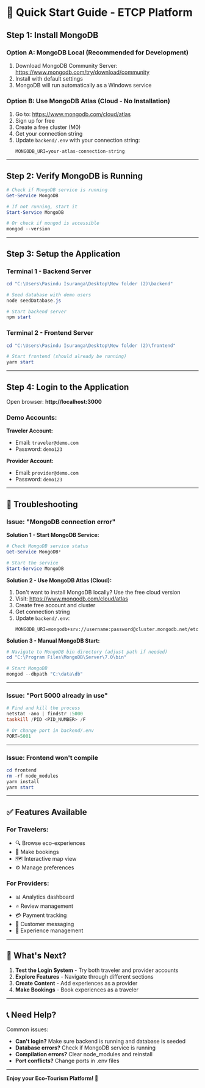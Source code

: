 # 🚀 Quick Start Guide - ETCP Platform

## Step 1: Install MongoDB

### Option A: MongoDB Local (Recommended for Development)
1. Download MongoDB Community Server: https://www.mongodb.com/try/download/community
2. Install with default settings
3. MongoDB will run automatically as a Windows service

### Option B: Use MongoDB Atlas (Cloud - No Installation)
1. Go to: https://www.mongodb.com/cloud/atlas
2. Sign up for free
3. Create a free cluster (M0)
4. Get your connection string
5. Update `backend/.env` with your connection string:
   ```
   MONGODB_URI=your-atlas-connection-string
   ```

---

## Step 2: Verify MongoDB is Running

```powershell
# Check if MongoDB service is running
Get-Service MongoDB

# If not running, start it
Start-Service MongoDB

# Or check if mongod is accessible
mongod --version
```

---

## Step 3: Setup the Application

### Terminal 1 - Backend Server
```powershell
cd "C:\Users\Pasindu Isuranga\Desktop\New folder (2)\backend"

# Seed database with demo users
node seedDatabase.js

# Start backend server
npm start
```

### Terminal 2 - Frontend Server
```powershell
cd "C:\Users\Pasindu Isuranga\Desktop\New folder (2)\frontend"

# Start frontend (should already be running)
yarn start
```

---

## Step 4: Login to the Application

Open browser: **http://localhost:3000**

### Demo Accounts:

**Traveler Account:**
- Email: `traveler@demo.com`
- Password: `demo123`

**Provider Account:**
- Email: `provider@demo.com`
- Password: `demo123`

---

## 🔧 Troubleshooting

### Issue: "MongoDB connection error"

**Solution 1 - Start MongoDB Service:**
```powershell
# Check MongoDB service status
Get-Service MongoDB*

# Start the service
Start-Service MongoDB
```

**Solution 2 - Use MongoDB Atlas (Cloud):**
1. Don't want to install MongoDB locally? Use the free cloud version
2. Visit: https://www.mongodb.com/cloud/atlas
3. Create free account and cluster
4. Get connection string
5. Update `backend/.env`:
   ```
   MONGODB_URI=mongodb+srv://username:password@cluster.mongodb.net/etcp
   ```

**Solution 3 - Manual MongoDB Start:**
```powershell
# Navigate to MongoDB bin directory (adjust path if needed)
cd "C:\Program Files\MongoDB\Server\7.0\bin"

# Start MongoDB
mongod --dbpath "C:\data\db"
```

---

### Issue: "Port 5000 already in use"

```powershell
# Find and kill the process
netstat -ano | findstr :5000
taskkill /PID <PID_NUMBER> /F

# Or change port in backend/.env
PORT=5001
```

---

### Issue: Frontend won't compile

```powershell
cd frontend
rm -rf node_modules
yarn install
yarn start
```

---

## ✅ Features Available

### For Travelers:
- 🔍 Browse eco-experiences
- 📅 Make bookings
- 🗺️ Interactive map view
- ⚙️ Manage preferences

### For Providers:
- 📊 Analytics dashboard
- ⭐ Review management
- 💳 Payment tracking
- 💬 Customer messaging
- 📝 Experience management

---

## 🎯 What's Next?

1. **Test the Login System** - Try both traveler and provider accounts
2. **Explore Features** - Navigate through different sections
3. **Create Content** - Add experiences as a provider
4. **Make Bookings** - Book experiences as a traveler

---

## 📞 Need Help?

Common issues:
- **Can't login?** Make sure backend is running and database is seeded
- **Database errors?** Check if MongoDB service is running
- **Compilation errors?** Clear node_modules and reinstall
- **Port conflicts?** Change ports in .env files

---

**Enjoy your Eco-Tourism Platform! 🌿**
